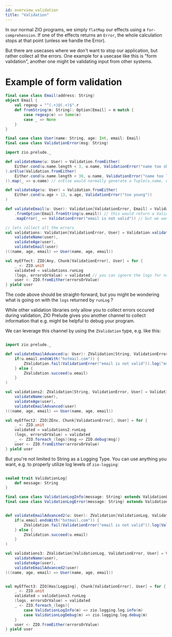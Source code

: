 ```yaml
---
id: overview_validation
title: "Validation"
---
```


In our normal ZIO programs, we simply `flatMap` our effects using a `for-comprehension`. If one of the effects returns an `Error`, the whole calculation stops at that point (unless we handle the Error).

But there are usecases where we don't want to stop our application, but rather collect all the errors. One example for a usecase like this is "form validation", another one might be validating input from other systems. 

# Example of form validation

```scala
final case class Email(address: String)
object Email {
    val regexp = "^(.+)@(.+)$".r
    def fromString(m: String): Option[Email] = m match {
        case regexp(e) => Some(e)
        case _ => None
    }
}

final case class User(name: String, age: Int, email: Email)
final case class ValidationError(msg: String)

import zio.prelude._

def validateName(u: User) = Validation.fromEither(
    Either.cond(u.name.length < 3, u.name, ValidationError("name too short"))
).orElse(Validation.fromEither(
    Either.cond(u.name.length < 30, u.name, ValidationError("name too long"))
)).map(_ => u.name) // orElse would normally generate a Tuple(u.name, u.name)

def validateAge(u: User) = Validation.fromEither(
    Either.cond(u.age > 13, u.age, ValidationError("too young"))
)

def validateEmail(u: User): Validation[ValidationError, Email] = Validation
    .fromOption(Email.fromString(u.email)) // this would return a Validation[Unit, Email]
    .mapError(_ => ValidationError("email is not valid")) // but we want a proper error type

// lets collect all the errors
val validations: Validation[ValidationError, User] = Validation.validate(
    validateName(user),
    validateAge(user),
    validateEmail(user)
)((name, age, email) => User(name, age, email))

val myEffect: ZIO[Any, Chunk[ValidationError], User] = for {
    _ <- ZIO.unit
    validated = validations.runLog
    (logs, errorsOrValue) = validated // you can ignore the logs for now
    user <- ZIO.fromEither(errorsOrValue)
} yield user

```

The code above should be straight-forward, but you might be wondering what is going on with the `logs` returned by `runLog` ? 

While other validation libraries only allow you to collect errors occured during validation, ZIO Prelude gives you another channel to 
collect information that e.g. might be helpful to debug your program. 

We can leverage this channel by using the `ZValidation` type, e.g. like this:

```scala

import zio.prelude._

def validateEmailAdvanced(u: User): ZValidation[String, ValidationError, Email] =  validateEmail(u).flatMap(_ => 
    if(u.email.endsWith("hotmail.com")) { 
        ZValidation.fail(ValidationError("email is not valid")).log("email is a blocked domain")
    } else { 
        ZValidation.succeed(u.email)
    }
)

val validations2: ZValidation[String, ValidationError, User] = Validation.validate(
    validateName(user),
    validateAge(user),
    validateEmailAdvanced(user)
)((name, age, email) => User(name, age, email))

val myEffect2: ZIO[ZEnv, Chunk[ValidationError], User] = for {
    _ <- ZIO.unit
    validated = validations2.runLog
    (logs, errorsOrValue) = validated
    _ <- ZIO.foreach_(logs){msg => ZIO.debug(msg)}
    user <- ZIO.fromEither(errorsOrValue)
} yield user

```

But you're not limited to String as a Logging Type. You can use anything you want, e.g. to properly utilize log levels of `zio-logging`:

```scala

sealed trait ValidationLog{
    def message: String
}

final case class ValidationLogInfo(message: String) extends ValidationLog
final case class ValidationLogError(message: String) extends ValidationLog


def validateEmailAdvanced2(u: User): ZValidation[ValidationLog, ValidationError, Email] =  validateEmail(u).flatMap(_ => 
    if(u.email.endsWith("hotmail.com")) { 
        ZValidation.fail(ValidationError("email is not valid")).log(ValidationLogDebug(s"email ${u.email} belongs to a blocked domain"))
    } else { 
        ZValidation.succeed(u.email)
    }
)

val validations3: ZValidation[ValidationLog, ValidationError, User] = Validation.validate(
    validateName(user),
    validateAge(user),
    validateEmailAdvanced2(user)
)((name, age, email) => User(name, age, email))


val myEffect3: ZIO[Has[Logging], Chunk[ValidationError], User] = for {
    _ <- ZIO.unit
    validated = validations3.runLog
    (logs, errorsOrValue) = validated
    _ <- ZIO.foreach_(logs){ 
        case ValidationLogInfo(m) => zio.logging.log.info(m)
        case ValidationLogDebug(m) => zio.logging.log.debug(m)
    }
    user <- ZIO.fromEither(errorsOrValue)
} yield user

```
